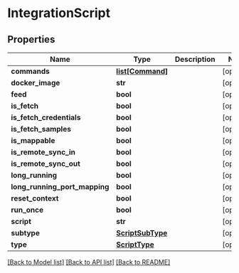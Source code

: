 # IntegrationScript

## Properties
Name | Type | Description | Notes
------------ | ------------- | ------------- | -------------
**commands** | [**list[Command]**](Command.md) |  | [optional] 
**docker_image** | **str** |  | [optional] 
**feed** | **bool** |  | [optional] 
**is_fetch** | **bool** |  | [optional] 
**is_fetch_credentials** | **bool** |  | [optional] 
**is_fetch_samples** | **bool** |  | [optional] 
**is_mappable** | **bool** |  | [optional] 
**is_remote_sync_in** | **bool** |  | [optional] 
**is_remote_sync_out** | **bool** |  | [optional] 
**long_running** | **bool** |  | [optional] 
**long_running_port_mapping** | **bool** |  | [optional] 
**reset_context** | **bool** |  | [optional] 
**run_once** | **bool** |  | [optional] 
**script** | **str** |  | [optional] 
**subtype** | [**ScriptSubType**](ScriptSubType.md) |  | [optional] 
**type** | [**ScriptType**](ScriptType.md) |  | [optional] 

[[Back to Model list]](README.md#documentation-for-models) [[Back to API list]](README.md#documentation-for-api-endpoints) [[Back to README]](README.md)



